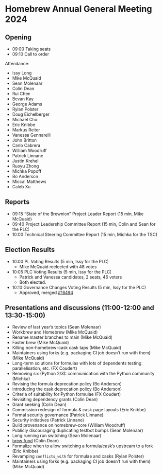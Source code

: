 # Homebrew Annual General Meeting 2024

## Opening

* 09:00 Taking seats
* 09:10 Call to order

Attendance:

* Issy Long
* Mike McQuaid
* Sean Molenaar
* Colin Dean
* Rui Chen
* Bevan Kay
* George Adams
* Rylan Polster
* Doug Eichelberger
* Michael Cho
* Eric Knibbe
* Markus Reiter
* Vanessa Gennarelli
* John Britton
* Carlo Cabrera
* William Woodruff
* Patrick Linnane
* Justin Krehel
* Ruoyu Zhong
* Michka Popoff
* Bo Anderson
* Miccal Matthews
* Caleb Xu

## Reports

* 09:15 “State of the Brewnion” Project Leader Report (15 min, Mike McQuaid)
* 09:40 Project Leadership Committee Report (15 min, Colin and Sean for the PLC)
* 10:00 Technical Steering Committee Report (15 min, Michka for the TSC)

## Election Results

* 10:00 PL Voting Results (5 min, Issy for the PLC)
   *  Mike McQuaid reelected with 48 votes
* 10:05 PLC Voting Results (5 min, Issy for the PLC)
   * Patrick and Vanessa candidates, 2 seats, 46 voters
   * Both elected.
* 10:10 Governance Changes Voting Results (5 min, Issy for the PLC)
   * Approved, merged [#16494](https://github.com/Homebrew/brew/pull/16494)

## Presentations and discussions (11:00-12:00 and 13:30-15:00)

*   Review of last year’s topics (Sean Molenaar)
*   Workbrew and Homebrew (Mike McQuaid)
*   Rename master branches to main (Mike McQuaid)
*   Faster brew (Mike McQuaid)
*   Killing non-homebrew-cask cask taps (Mike McQuaid)
*   Maintainers using forks (e.g. packaging CI job doesn’t run with them) (Mike McQuaid)
*   Long-term solutions for formulas with lots of dependents testing: parallelisation, etc. (FX Coudert)
*   Removing six (Python 2/3): communication with the Python community (Michka)
*   Revising the formula deprecation policy (Bo Anderson)
*   Introducing the cask deprecation policy (Bo Anderson)
*   Criteria of suitability for Python formulae (FX Coudert)
*   Revisiting dependency grants (Colin Dean)
*   Grant seeking (Colin Dean)
*   Commission redesign of formula & cask page layouts (Eric Knibbe)
*   Formal security governance (Patrick Linnane)
*   Security initiatives (Patrick Linnane)
*   Build provenance on homebrew-core (William Woodruff)
*   Publicly discouraging duplicating testbot bumps (Sean Molenaar)
*   Long running run switching (Sean Molenaar)
*   [brew fund](https://github.com/colindean/homebrew-fund) (Colin Dean)
*   Formalize when to allow switching a formula/cask’s upstream to a fork (Eric Knibbe)
*   Revamping `conflicts_with` for formulae and casks (Rylan Polster)
*   Maintainers using forks (e.g. packaging CI job doesn’t run with them) (Mike McQuaid)
